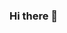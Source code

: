 ### Hi there 👋

<!--
**srivastava-surabhi/srivastava-surabhi** is a ✨ _special_ ✨ repository because its `README.md` (this file) appears on your GitHub profile.

Here are some ideas to get you started:

- 🔭 I’m currently working with Html, CSS, Javascript , Reactjs, Nodejs, SQL, MongoDB
- 🌱 I’m currently learning Power BI
- 👯 I’m looking to collaborate on Medium
- 🤔 I’m looking for help with landind a job in frontend development.
- 💬 Ask me about new emerging technologies.
- 📫 How to reach me: srivastavsurbhaya123@gmail.com
- 😄 Pronouns:She/Her
- ⚡ Fun fact: Equal is Not Always Equal in Javascript.
-->
